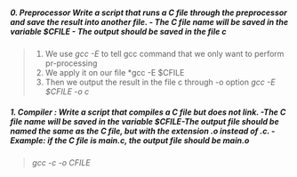 ##### 0. Preprocessor Write a script that runs a C file through the preprocessor and save the result into another file. - The C file name will be saved in the variable $CFILE -    The output should be saved in the file c

> 1. We use *gcc -E* to tell gcc command that we only want to perform pr-processing
> 2. We apply it on our file *gcc -E $CFILE
> 3. Then we output the result in the file c through -o option *gcc -E $CFILE -o c*
	
#####  1. Compiler : Write a script that compiles a C file but does not link. -The C file name will be saved in the variable $CFILE-The output file should be named the same as the C file, but with the extension .o instead of .c. -Example: if the C file is main.c, the output file should be main.o
> *gcc -c -o CFILE*

